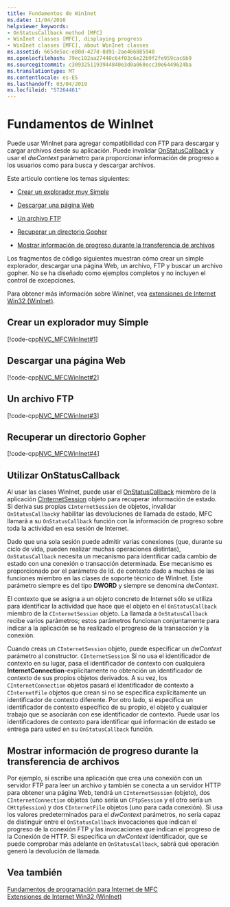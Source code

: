 ```yaml
---
title: Fundamentos de WinInet
ms.date: 11/04/2016
helpviewer_keywords:
- OnStatusCallback method [MFC]
- WinInet classes [MFC], displaying progress
- WinInet classes [MFC], about WinInet classes
ms.assetid: 665de5ac-e80d-427d-8d91-2ae466885940
ms.openlocfilehash: 79ec102aa27440c64f03c6e22b9f2fe959cac6b9
ms.sourcegitcommit: c3093251193944840e3d0a068ecc30e6449624ba
ms.translationtype: MT
ms.contentlocale: es-ES
ms.lasthandoff: 03/04/2019
ms.locfileid: "57264461"
---
```

# <a name="wininet-basics"></a>Fundamentos de WinInet

Puede usar WinInet para agregar compatibilidad con FTP para descargar y cargar archivos desde su aplicación. Puede invalidar [OnStatusCallback](../mfc/reference/cinternetsession-class.md#onstatuscallback) y usar el *dwContext* parámetro para proporcionar información de progreso a los usuarios como para busca y descargar archivos.

Este artículo contiene los temas siguientes:

- [Crear un explorador muy Simple](#_core_create_a_very_simple_browser)

- [Descargar una página Web](#_core_download_a_web_page)

- [Un archivo FTP](#_core_ftp_a_file)

- [Recuperar un directorio Gopher](#_core_retrieve_a_gopher_directory)

- [Mostrar información de progreso durante la transferencia de archivos](#_core_display_progress_information_while_transferring_files)

Los fragmentos de código siguientes muestran cómo crear un simple explorador, descargar una página Web, un archivo, FTP y buscar un archivo gopher. No se ha diseñado como ejemplos completos y no incluyen el control de excepciones.

Para obtener más información sobre WinInet, vea [extensiones de Internet Win32 (WinInet)](../mfc/win32-internet-extensions-wininet.md).

##  <a name="_core_create_a_very_simple_browser"></a> Crear un explorador muy Simple

[!code-cpp[NVC_MFCWinInet#1](../mfc/codesnippet/cpp/wininet-basics_1.cpp)]

##  <a name="_core_download_a_web_page"></a> Descargar una página Web

[!code-cpp[NVC_MFCWinInet#2](../mfc/codesnippet/cpp/wininet-basics_2.cpp)]

##  <a name="_core_ftp_a_file"></a> Un archivo FTP

[!code-cpp[NVC_MFCWinInet#3](../mfc/codesnippet/cpp/wininet-basics_3.cpp)]

##  <a name="_core_retrieve_a_gopher_directory"></a> Recuperar un directorio Gopher

[!code-cpp[NVC_MFCWinInet#4](../mfc/codesnippet/cpp/wininet-basics_4.cpp)]

## <a name="use-onstatuscallback"></a>Utilizar OnStatusCallback

Al usar las clases WinInet, puede usar el [OnStatusCallback](../mfc/reference/cinternetsession-class.md#onstatuscallback) miembro de la aplicación [CInternetSession](../mfc/reference/cinternetsession-class.md) objeto para recuperar información de estado. Si deriva sus propias `CInternetSession` de objetos, invalidar `OnStatusCallback`y habilitar las devoluciones de llamada de estado, MFC llamará a su `OnStatusCallback` función con la información de progreso sobre toda la actividad en esa sesión de Internet.

Dado que una sola sesión puede admitir varias conexiones (que, durante su ciclo de vida, pueden realizar muchas operaciones distintas), `OnStatusCallback` necesita un mecanismo para identificar cada cambio de estado con una conexión o transacción determinada. Ese mecanismo es proporcionado por el parámetro de Id. de contexto dado a muchas de las funciones miembro en las clases de soporte técnico de WinInet. Este parámetro siempre es del tipo **DWORD** y siempre se denomina *dwContext*.

El contexto que se asigna a un objeto concreto de Internet sólo se utiliza para identificar la actividad que hace que el objeto en el `OnStatusCallback` miembro de la `CInternetSession` objeto. La llamada a `OnStatusCallback` recibe varios parámetros; estos parámetros funcionan conjuntamente para indicar a la aplicación se ha realizado el progreso de la transacción y la conexión.

Cuando creas un `CInternetSession` objeto, puede especificar un *dwContext* parámetro al constructor. `CInternetSession` Sí no usa el identificador de contexto en su lugar, pasa el identificador de contexto con cualquiera **InternetConnection**-explícitamente no obtención un identificador de contexto de sus propios objetos derivados. A su vez, los `CInternetConnection` objetos pasará el identificador de contexto a `CInternetFile` objetos que crean si no se especifica explícitamente un identificador de contexto diferente. Por otro lado, si especifica un identificador de contexto específico de su propio, el objeto y cualquier trabajo que se asociarán con ese identificador de contexto. Puede usar los identificadores de contexto para identificar qué información de estado se entrega para usted en su `OnStatusCallback` función.

##  <a name="_core_display_progress_information_while_transferring_files"></a> Mostrar información de progreso durante la transferencia de archivos

Por ejemplo, si escribe una aplicación que crea una conexión con un servidor FTP para leer un archivo y también se conecta a un servidor HTTP para obtener una página Web, tendrá un `CInternetSession` (objeto), dos `CInternetConnection` objetos (uno sería un `CFtpSession` y el otro sería un `CHttpSession`) y dos `CInternetFile` objetos (uno para cada conexión). Si usa los valores predeterminados para el *dwContext* parámetros, no sería capaz de distinguir entre el `OnStatusCallback` invocaciones que indican el progreso de la conexión FTP y las invocaciones que indican el progreso de la Conexión de HTTP. Si especifica un *dwContext* identificador, que se puede comprobar más adelante en `OnStatusCallback`, sabrá qué operación generó la devolución de llamada.

## <a name="see-also"></a>Vea también

[Fundamentos de programación para Internet de MFC](../mfc/mfc-internet-programming-basics.md)<br/>
[Extensiones de Internet Win32 (WinInet)](../mfc/win32-internet-extensions-wininet.md)

